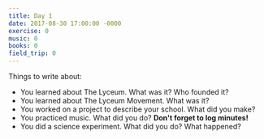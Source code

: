 ```yaml
---
title: Day 1
date: 2017-08-30 17:00:00 -0000
exercise: 0
music: 0
books: 0
field_trip: 0
---
```

Things to write about:

* You learned about The Lyceum. What was it? Who founded it?
* You learned about The Lyceum Movement. What was it?
* You worked on a project to describe your school. What did you make?
* You practiced music. What did you do? **Don't forget to log minutes!**
* You did a science experiment. What did you do? What happened?